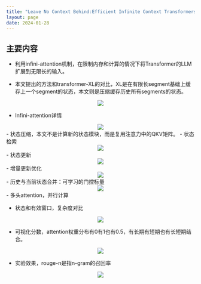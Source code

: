 ```yaml
---
title: "Leave No Context Behind:Efficient Infinite Context Transformers with Infini-attention"
layout: page
date: 2024-01-28
---
```


## 主要内容

- 利用infini-attention机制，在限制内存和计算的情况下将Transformer的LLM扩展到无限长的输入。

- 本文提出的方法和transformer-XL的对比，XL是在有限长segment基础上缓存上一个segment的状态，本文则是压缩缓存历史所有segments的状态。
<div style="text-align: center"><img src="/wiki/attach/images/infini-01.png" style="max-width:600px"></div>

- Infini-attention详情
<div style="text-align: center"><img src="/wiki/attach/images/infini-02.png" style="max-width:300px"></div>
    - 状态压缩，本文不是计算新的状态模块，而是复用注意力中的QKV矩阵。
    - 状态检索
<div style="text-align: center"><img src="/wiki/attach/images/infini-03.png" style="max-width:700px"></div>
    - 状态更新
<div style="text-align: center"><img src="/wiki/attach/images/infini-04.png" style="max-width:500px"></div>
    - 增量更新优化
<div style="text-align: center"><img src="/wiki/attach/images/infini-05.png" style="max-width:500px"></div>
    - 历史与当前状态合并：可学习的门控标量
<div style="text-align: center"><img src="/wiki/attach/images/infini-06.png" style="max-width:600px"></div>
    - 多头attention，并行计算


- 状态和有效窗口，复杂度对比
<div style="text-align: center"><img src="/wiki/attach/images/infini-07.png" style="max-width:700px"></div>


- 可视化分数，attention权重分布有0有1也有0.5，有长期有短期也有长短期结合。
<div style="text-align: center"><img src="/wiki/attach/images/infini-08.png" style="max-width:400px"></div>

- 实验效果，rouge-n是指n-gram的召回率
<div style="text-align: center"><img src="/wiki/attach/images/infini-09.png" style="max-width:600px"></div>